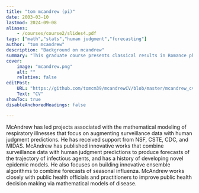 ```yaml
---
title: "tom mcandrew (pi)"
date: 2003-03-10
lastmod: 2024-09-08
aliases: 
    - /courses/course2/slides4.pdf
tags: ["math","stats","human judgment","forecasting"]
author: "tom mcandrew"
description: "Background on mcandrew" 
summary: "This graduate course presents classical results in Romance philology. it focuses especially on Portugese and Spanish irregular verbs." 
cover:
    image: "mcandrew.png"
    alt: ""
    relative: false
editPost:
    URL: "https://github.com/tomcm39/mcandrewCV/blob/master/mcandrew_cv.pdf"
    Text: "CV"
showToc: true
disableAnchoredHeadings: false

---
```


McAndrew has led projects associated with the mathematical modeling of respiratory illnesses that focus on augmenting surveillance data with human judgment predictions. He has received support from NSF, CSTE, CDC, and MIDAS. McAndrew has published innovative works that combine surveillance data with human judgment predictions to produce forecasts of the trajectory of infectious agents, and has a history of developing novel epidemic models. He also focuses on building innovative ensemble algorithms to combine forecasts of seasonal influenza. McAndrew works closely with public health officials and practitioners to improve public health decision making via mathematical models of disease.

